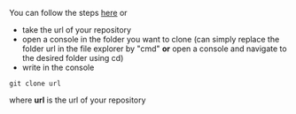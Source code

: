 You can follow the steps [here](https://help.github.com/en/articles/cloning-a-repository)
or
* take the url of your repository
* open a console in the folder you want to clone (can simply replace the folder url in the file explorer by "cmd" __or__ open a console and navigate to the desired folder using cd)
* write in the console 
```
git clone url
```
where __url__ is the url of your repository
